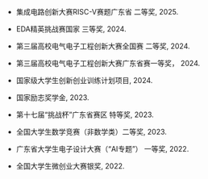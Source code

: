 - 集成电路创新大赛RISC-V赛题广东省 二等奖, 2025.

- EDA精英挑战赛国家 三等奖, 2024.

- 第三届高校电气电子工程创新大赛全国赛 二等奖, 2024.

- 第三届高校电气电子工程创新大赛广东省赛一等奖， 2024.

- 国家级大学生创新创业训练计划项目, 2024.

- 国家励志奖学金, 2023.

- 第十七届“挑战杯”广东省赛区 特等奖, 2023.

- 全国大学生数学竞赛（非数学类）二等奖, 2023.

- 广东省大学生电子设计大赛（“AI专题”） 一等奖, 2022.

- 全国大学生微创业大赛银奖, 2022.
